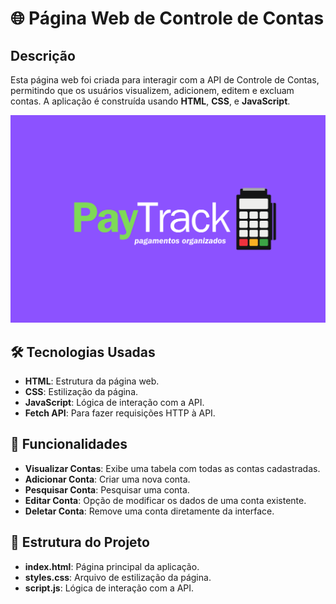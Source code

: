 
# 🌐 Página Web de Controle de Contas

## Descrição
Esta página web foi criada para interagir com a API de Controle de Contas, permitindo que os usuários visualizem, adicionem, editem e excluam contas. A aplicação é construída usando **HTML**, **CSS**, e **JavaScript**.

![Imagem de Exemplo](Logo.png)

## 🛠️ Tecnologias Usadas
- **HTML**: Estrutura da página web.
- **CSS**: Estilização da página.
- **JavaScript**: Lógica de interação com a API.
- **Fetch API**: Para fazer requisições HTTP à API.

## 🚀 Funcionalidades
- **Visualizar Contas**: Exibe uma tabela com todas as contas cadastradas.
- **Adicionar Conta**: Criar uma nova conta.
- **Pesquisar Conta**: Pesquisar uma conta.
- **Editar Conta**: Opção de modificar os dados de uma conta existente.
- **Deletar Conta**: Remove uma conta diretamente da interface.

## 📂 Estrutura do Projeto
- **index.html**: Página principal da aplicação.
- **styles.css**: Arquivo de estilização da página.
- **script.js**: Lógica de interação com a API.